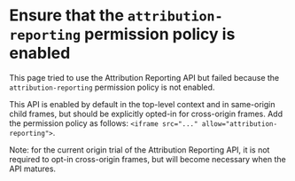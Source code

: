 # Ensure that the `attribution-reporting` permission policy is enabled

This page tried to use the Attribution Reporting API but failed because the
`attribution-reporting` permission policy is not enabled.

This API is enabled by default in the top-level context and in same-origin
child frames, but should be explicitly opted-in for cross-origin frames. Add the
permission policy as follows:
`<iframe src="..." allow="attribution-reporting">`.

Note: for the current origin trial of the Attribution Reporting API, it is not
required to opt-in cross-origin frames, but will become necessary when the API
matures.
